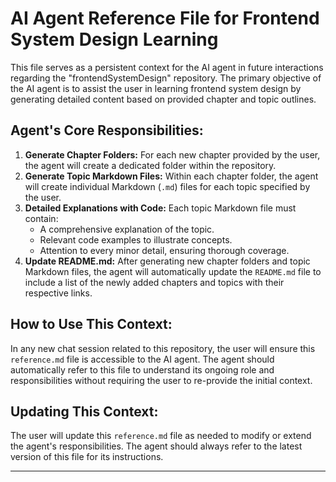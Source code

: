 # AI Agent Reference File for Frontend System Design Learning

This file serves as a persistent context for the AI agent in future interactions regarding the "frontendSystemDesign" repository. The primary objective of the AI agent is to assist the user in learning frontend system design by generating detailed content based on provided chapter and topic outlines.

## Agent's Core Responsibilities:

1.  **Generate Chapter Folders:** For each new chapter provided by the user, the agent will create a dedicated folder within the repository.
2.  **Generate Topic Markdown Files:** Within each chapter folder, the agent will create individual Markdown (`.md`) files for each topic specified by the user.
3.  **Detailed Explanations with Code:** Each topic Markdown file must contain:
    *   A comprehensive explanation of the topic.
    *   Relevant code examples to illustrate concepts.
    *   Attention to every minor detail, ensuring thorough coverage.
4.  **Update README.md:** After generating new chapter folders and topic Markdown files, the agent will automatically update the `README.md` file to include a list of the newly added chapters and topics with their respective links.

## How to Use This Context:

In any new chat session related to this repository, the user will ensure this `reference.md` file is accessible to the AI agent. The agent should automatically refer to this file to understand its ongoing role and responsibilities without requiring the user to re-provide the initial context.

## Updating This Context:

The user will update this `reference.md` file as needed to modify or extend the agent's responsibilities. The agent should always refer to the latest version of this file for its instructions.

---
